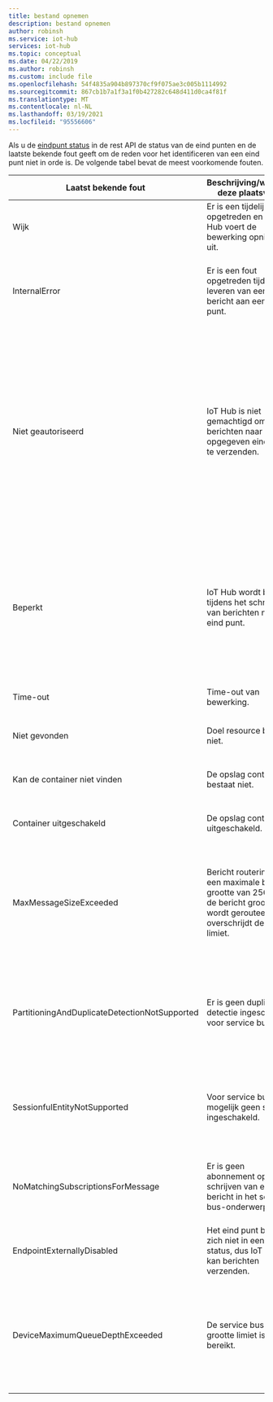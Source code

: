 ```yaml
---
title: bestand opnemen
description: bestand opnemen
author: robinsh
ms.service: iot-hub
services: iot-hub
ms.topic: conceptual
ms.date: 04/22/2019
ms.author: robinsh
ms.custom: include file
ms.openlocfilehash: 54f4835a904b897370cf9f075ae3c005b1114992
ms.sourcegitcommit: 867cb1b7a1f3a1f0b427282c648d411d0ca4f81f
ms.translationtype: MT
ms.contentlocale: nl-NL
ms.lasthandoff: 03/19/2021
ms.locfileid: "95556606"
---
```

Als u de [eindpunt status](/rest/api/iothub/iothubresource/getendpointhealth#iothubresource_getendpointhealth) in de rest API de status van de eind punten en de laatste bekende fout geeft om de reden voor het identificeren van een eind punt niet in orde is. De volgende tabel bevat de meest voorkomende fouten.

|Laatst bekende fout|Beschrijving/wanneer deze plaatsvindt|Mogelijke beperking|
|-----|-----|-----|
|Wijk|Er is een tijdelijke fout opgetreden en IoT Hub voert de bewerking opnieuw uit.|Bekijk [route-resource logboeken](../articles/iot-hub/monitor-iot-hub-reference.md#routes).|
|InternalError|Er is een fout opgetreden tijdens het leveren van een bericht aan een eind punt.|Dit is een interne uitzonde ring, maar ook de [routes met bron logboeken](../articles/iot-hub/monitor-iot-hub-reference.md#routes).|
|Niet geautoriseerd|IoT Hub is niet gemachtigd om berichten naar het opgegeven eind punt te verzenden.|Controleer of de connection string up-to-date is voor het eind punt. Als deze is gewijzigd, kunt u een update op uw IoT Hub. Als het eind punt beheerde identiteit gebruikt, controleert u of de IoT Hub principal de vereiste machtigingen voor het doel heeft.|
|Beperkt|IoT Hub wordt beperkt tijdens het schrijven van berichten naar het eind punt.|Controleer de beperkings limieten voor het betreffende eind punt. Pas de configuraties voor het eind punt zodanig aan dat deze zo nodig worden geschaald.|
|Time-out|Time-out van bewerking.|Voer de bewerking opnieuw uit.|
|Niet gevonden|Doel resource bestaat niet.|Zorg ervoor dat de doel resource bestaat.|
|Kan de container niet vinden|De opslag container bestaat niet.|Zorg ervoor dat de opslag container bestaat.|
|Container uitgeschakeld|De opslag container is uitgeschakeld.|Zorg ervoor dat de opslag container is ingeschakeld.|
|MaxMessageSizeExceeded|Bericht routering heeft een maximale bericht grootte van 256 KB. de bericht grootte die wordt gerouteerd, overschrijdt deze limiet.|Controleer of de bericht grootte kan worden verminderd met minder toepassings eigenschappen of minder bericht verrijkingen.|
|PartitioningAndDuplicateDetectionNotSupported|Er is geen duplicaten detectie ingeschakeld voor service bus.|Schakel duplicaten detectie uit Service Bus uit of overweeg het gebruik van een entiteit zonder duplicaten detectie.|
|SessionfulEntityNotSupported|Voor service bus zijn mogelijk geen sessies ingeschakeld.|Schakel de sessie uit Service Bus of overweeg het gebruik van een entiteit zonder sessies.|
|NoMatchingSubscriptionsForMessage|Er is geen abonnement op het schrijven van een bericht in het service bus-onderwerp.|Een abonnement maken voor IoT Hub berichten waarnaar moet worden doorgestuurd.|
|EndpointExternallyDisabled|Het eind punt bevindt zich niet in een actieve status, dus IoT Hub kan berichten verzenden.|Schakel het eind punt in om het terug te zetten naar de actieve status.|
|DeviceMaximumQueueDepthExceeded|De service bus-grootte limiet is bereikt.|Overweeg het verwijderen van berichten van de doel Event Hubs zodat nieuwe berichten kunnen worden opgenomen in de Event Hubs.|